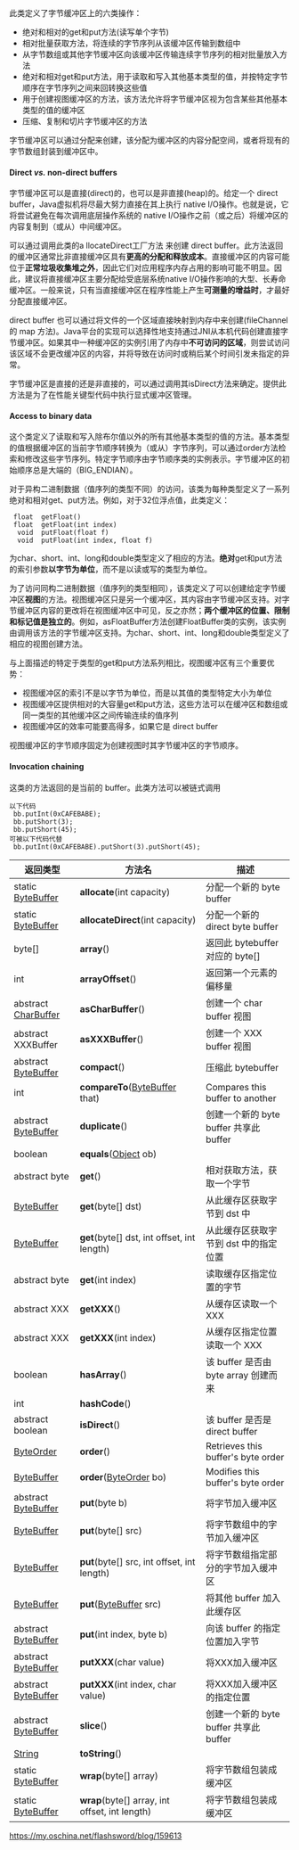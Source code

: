 此类定义了字节缓冲区上的六类操作：

- 绝对和相对的get和put方法(读写单个字节)
- 相对批量获取方法，将连续的字节序列从该缓冲区传输到数组中
- 从字节数组或其他字节缓冲区向该缓冲区传输连续字节序列的相对批量放入方法
- 绝对和相对get和put方法，用于读取和写入其他基本类型的值，并按特定字节顺序在字节序列之间来回转换这些值
- 用于创建视图缓冲区的方法，该方法允许将字节缓冲区视为包含某些其他基本类型的值的缓冲区
- 压缩、复制和切片字节缓冲区的方法

字节缓冲区可以通过分配来创建，该分配为缓冲区的内容分配空间，或者将现有的字节数组封装到缓冲区中。



#### Direct *vs.* non-direct buffers

字节缓冲区可以是直接(direct)的，也可以是非直接(heap)的。给定一个 direct buffer，Java虚拟机将尽最大努力直接在其上执行 native I/O操作。也就是说，它将尝试避免在每次调用底层操作系统的 native I/O操作之前（或之后）将缓冲区的内容复制到（或从）中间缓冲区。



可以通过调用此类的a llocateDirect工厂方法 来创建 direct buffer。此方法返回的缓冲区通常比非直接缓冲区具有**更高的分配和释放成本**。直接缓冲区的内容可能位于**正常垃圾收集堆之外**，因此它们对应用程序内存占用的影响可能不明显。因此，建议将直接缓冲区主要分配给受底层系统native I/O操作影响的大型、长寿命缓冲区。一般来说，只有当直接缓冲区在程序性能上产生**可测量的增益时**，才最好分配直接缓冲区。



direct buffer 也可以通过将文件的一个区域直接映射到内存中来创建(fileChannel 的 map 方法)。Java平台的实现可以选择性地支持通过JNI从本机代码创建直接字节缓冲区。如果其中一种缓冲区的实例引用了内存中**不可访问的区域**，则尝试访问该区域不会更改缓冲区的内容，并将导致在访问时或稍后某个时间引发未指定的异常。



字节缓冲区是直接的还是非直接的，可以通过调用其isDirect方法来确定。提供此方法是为了在性能关键型代码中执行显式缓冲区管理。



#### Access to binary data

这个类定义了读取和写入除布尔值以外的所有其他基本类型的值的方法。基本类型的值根据缓冲区的当前字节顺序转换为（或从）字节序列，可以通过order方法检索和修改这些字节序列。特定字节顺序由字节顺序类的实例表示。字节缓冲区的初始顺序总是大端的（BIG_ENDIAN）。



对于异构二进制数据（值序列的类型不同）的访问，该类为每种类型定义了一系列绝对和相对get、put方法。例如，对于32位浮点值，此类定义：

```
 float  getFloat()
 float  getFloat(int index)
  void  putFloat(float f)
  void  putFloat(int index, float f)
```



为char、short、int、long和double类型定义了相应的方法。**绝对**get和put方法的索引参数**以字节为单位**，而不是以读或写的类型为单位。



为了访问同构二进制数据（值序列的类型相同），该类定义了可以创建给定字节缓冲区**视图**的方法。视图缓冲区只是另一个缓冲区，其内容由字节缓冲区支持。对字节缓冲区内容的更改将在视图缓冲区中可见，反之亦然；**两个缓冲区的位置、限制和标记值是独立的**。例如，asFloatBuffer方法创建FloatBuffer类的实例，该实例由调用该方法的字节缓冲区支持。为char、short、int、long和double类型定义了相应的视图创建方法。



与上面描述的特定于类型的get和put方法系列相比，视图缓冲区有三个重要优势：

- 视图缓冲区的索引不是以字节为单位，而是以其值的类型特定大小为单位
- 视图缓冲区提供相对的大容量get和put方法，这些方法可以在缓冲区和数组或同一类型的其他缓冲区之间传输连续的值序列
- 视图缓冲区的效率可能要高得多，如果它是 direct buffer



视图缓冲区的字节顺序固定为创建视图时其字节缓冲区的字节顺序。



#### Invocation chaining

这类的方法返回的是当前的 buffer。此类方法可以被链式调用

```text
以下代码
 bb.putInt(0xCAFEBABE);
 bb.putShort(3);
 bb.putShort(45);
可被以下代码代替
 bb.putInt(0xCAFEBABE).putShort(3).putShort(45);
```



| 返回类型                                                     | 方法名                                                       | 描述                                   |
| ------------------------------------------------------------ | ------------------------------------------------------------ | -------------------------------------- |
| static [ByteBuffer](https://docs.oracle.com/javase/7/docs/api/java/nio/ByteBuffer.html) | **allocate**(int capacity)                                   | 分配一个新的 byte buffer               |
| static [ByteBuffer](https://docs.oracle.com/javase/7/docs/api/java/nio/ByteBuffer.html) | **allocateDirect**(int capacity)                             | 分配一个新的 direct byte buffer        |
| byte[]                                                       | **array**()                                                  | 返回此 bytebuffer 对应的 byte[]        |
| int                                                          | **arrayOffset**()                                            | 返回第一个元素的偏移量                 |
| abstract [CharBuffer](https://docs.oracle.com/javase/7/docs/api/java/nio/CharBuffer.html) | **asCharBuffer**()                                           | 创建一个 char buffer 视图              |
| abstract XXXBuffer                                           | **asXXXBuffer**()                                            | 创建一个 XXX buffer 视图               |
| abstract [ByteBuffer](https://docs.oracle.com/javase/7/docs/api/java/nio/ByteBuffer.html) | **compact**()                                                | 压缩此 bytebuffer                      |
| int                                                          | **compareTo**([ByteBuffer](https://docs.oracle.com/javase/7/docs/api/java/nio/ByteBuffer.html) that) | Compares this buffer to another        |
| abstract [ByteBuffer](https://docs.oracle.com/javase/7/docs/api/java/nio/ByteBuffer.html) | **duplicate**()                                              | 创建一个新的 byte buffer 共享此 buffer |
| boolean                                                      | **equals**([Object](https://docs.oracle.com/javase/7/docs/api/java/lang/Object.html) ob) |                                        |
| abstract byte                                                | **get**()                                                    | 相对获取方法，获取一个字节             |
| [ByteBuffer](https://docs.oracle.com/javase/7/docs/api/java/nio/ByteBuffer.html) | **get**(byte[] dst)                                          | 从此缓存区获取字节到 dst 中            |
| [ByteBuffer](https://docs.oracle.com/javase/7/docs/api/java/nio/ByteBuffer.html) | **get**(byte[] dst, int offset, int length)                  | 从此缓存区获取字节到 dst 中的指定位置  |
| abstract byte                                                | **get**(int index)                                           | 读取缓存区指定位置的字节               |
| abstract XXX                                                 | **getXXX**()                                                 | 从缓存区读取一个 XXX                   |
| abstract XXX                                                 | **getXXX**(int index)                                        | 从缓存区指定位置读取一个 XXX           |
| boolean                                                      | **hasArray**()                                               | 该 buffer 是否由 byte array 创建而来   |
| int                                                          | **hashCode**()                                               |                                        |
| abstract boolean                                             | **isDirect**()                                               | 该 buffer 是否是 direct buffer         |
| [ByteOrder](https://docs.oracle.com/javase/7/docs/api/java/nio/ByteOrder.html) | **order**()                                                  | Retrieves this buffer's byte order     |
| [ByteBuffer](https://docs.oracle.com/javase/7/docs/api/java/nio/ByteBuffer.html) | **order**([ByteOrder](https://docs.oracle.com/javase/7/docs/api/java/nio/ByteOrder.html) bo) | Modifies this buffer's byte order      |
| abstract [ByteBuffer](https://docs.oracle.com/javase/7/docs/api/java/nio/ByteBuffer.html) | **put**(byte b)                                              | 将字节加入缓冲区                       |
| [ByteBuffer](https://docs.oracle.com/javase/7/docs/api/java/nio/ByteBuffer.html) | **put**(byte[] src)                                          | 将字节数组中的字节加入缓冲区           |
| [ByteBuffer](https://docs.oracle.com/javase/7/docs/api/java/nio/ByteBuffer.html) | **put**(byte[] src, int offset, int length)                  | 将字节数组指定部分的字节加入缓冲区     |
| [ByteBuffer](https://docs.oracle.com/javase/7/docs/api/java/nio/ByteBuffer.html) | **put**([ByteBuffer](https://docs.oracle.com/javase/7/docs/api/java/nio/ByteBuffer.html) src) | 将其他 buffer 加入此缓存区             |
| abstract [ByteBuffer](https://docs.oracle.com/javase/7/docs/api/java/nio/ByteBuffer.html) | **put**(int index, byte b)                                   | 向该 buffer 的指定位置加入字节         |
| abstract [ByteBuffer](https://docs.oracle.com/javase/7/docs/api/java/nio/ByteBuffer.html) | **putXXX**(char value)                                       | 将XXX加入缓冲区                        |
| abstract [ByteBuffer](https://docs.oracle.com/javase/7/docs/api/java/nio/ByteBuffer.html) | **putXXX**(int index, char value)                            | 将XXX加入缓冲区的指定位置              |
| abstract [ByteBuffer](https://docs.oracle.com/javase/7/docs/api/java/nio/ByteBuffer.html) | **slice**()                                                  | 创建一个新的 byte buffer 共享此 buffer |
| [String](https://docs.oracle.com/javase/7/docs/api/java/lang/String.html) | **toString**()                                               |                                        |
| static [ByteBuffer](https://docs.oracle.com/javase/7/docs/api/java/nio/ByteBuffer.html) | **wrap**(byte[] array)                                       | 将字节数组包装成缓冲区                 |
| static [ByteBuffer](https://docs.oracle.com/javase/7/docs/api/java/nio/ByteBuffer.html) | **wrap**(byte[] array, int offset, int length)               | 将字节数组包装成缓冲区                 |



















<https://my.oschina.net/flashsword/blog/159613>